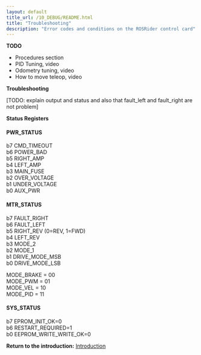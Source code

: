 ```yaml
---
layout: default
title_url: /10_DEBUG/README.html
title: "Troubleshooting"
description: "Error codes and conditions on the ROSRider control card"
---
```


__TODO__

- Procedures section
- PID Tuning, video
- Odometry tuning, video
- How to move teleop, video

__Troubleshooting__

[TODO: explain output and status and also that fault_left and fault_right are not problem]

__Status Registers__

#### PWR_STATUS

b7	CMD_TIMEOUT  
b6	POWER_BAD  
b5	RIGHT_AMP  
b4	LEFT_AMP  
b3	MAIN_FUSE  
b2	OVER_VOLTAGE  
b1	UNDER_VOLTAGE  
b0	AUX_PWR  

#### MTR_STATUS

b7	FAULT_RIGHT  
b6	FAULT_LEFT  
b5	RIGHT_REV (0=REV, 1=FWD)  
b4	LEFT_REV  
b3	MODE_2  
b2	MODE_1  
b1      DRIVE_MODE_MSB  
b0	DRIVE_MODE_LSB  

MODE_BRAKE = 00  
MODE_PWM   = 01  
MODE_VEL   = 10  
MODE_PID   = 11  

#### SYS_STATUS

b7	EPROM_INIT_OK=0  
b6	RESTART_REQUIRED=1  
b0	EEPROM_WRITE_WRITE_OK=0  

__Return to the introduction:__ [Introduction](../README.md)
